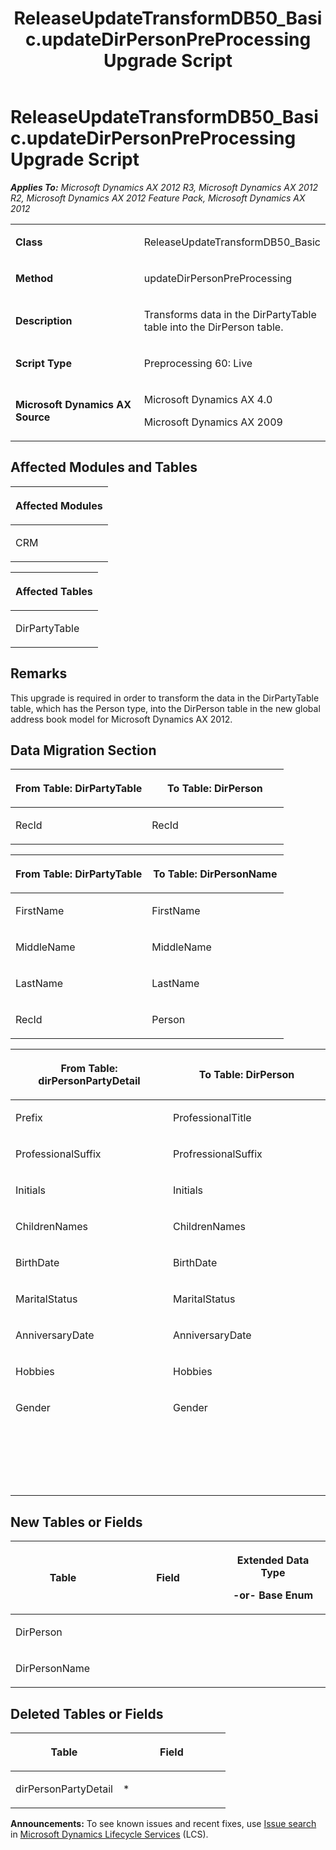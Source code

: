 ﻿---
title: ReleaseUpdateTransformDB50_Basic.updateDirPersonPreProcessing Upgrade Script
TOCTitle: ReleaseUpdateTransformDB50_Basic.updateDirPersonPreProcessing Upgrade Script
ms:assetid: 8ea05dde-ab06-cbb8-863a-ca354f629b8a
ms:mtpsurl: https://msdn.microsoft.com/en-us/library/JJ736514(v=AX.60)
ms:contentKeyID: 49709703
ms.date: 05/18/2015
mtps_version: v=AX.60
---

# ReleaseUpdateTransformDB50\_Basic.updateDirPersonPreProcessing Upgrade Script 


_**Applies To:** Microsoft Dynamics AX 2012 R3, Microsoft Dynamics AX 2012 R2, Microsoft Dynamics AX 2012 Feature Pack, Microsoft Dynamics AX 2012_

<table>
<colgroup>
<col style="width: 50%" />
<col style="width: 50%" />
</colgroup>
<tbody>
<tr class="odd">
<td><p><strong>Class</strong></p></td>
<td><p>ReleaseUpdateTransformDB50_Basic</p></td>
</tr>
<tr class="even">
<td><p><strong>Method</strong></p></td>
<td><p>updateDirPersonPreProcessing</p></td>
</tr>
<tr class="odd">
<td><p><strong>Description</strong></p></td>
<td><p>Transforms data in the DirPartyTable table into the DirPerson table.</p></td>
</tr>
<tr class="even">
<td><p><strong>Script Type</strong></p></td>
<td><p>Preprocessing 60: Live</p></td>
</tr>
<tr class="odd">
<td><p><strong>Microsoft Dynamics AX Source</strong></p></td>
<td><p>Microsoft Dynamics AX 4.0</p>
<p>Microsoft Dynamics AX 2009</p></td>
</tr>
</tbody>
</table>


## Affected Modules and Tables

<table>
<colgroup>
<col style="width: 100%" />
</colgroup>
<thead>
<tr class="header">
<th><p>Affected Modules</p></th>
</tr>
</thead>
<tbody>
<tr class="odd">
<td><p>CRM</p></td>
</tr>
</tbody>
</table>


<table>
<colgroup>
<col style="width: 100%" />
</colgroup>
<thead>
<tr class="header">
<th><p>Affected Tables</p></th>
</tr>
</thead>
<tbody>
<tr class="odd">
<td><p>DirPartyTable</p></td>
</tr>
</tbody>
</table>


## Remarks

This upgrade is required in order to transform the data in the DirPartyTable table, which has the Person type, into the DirPerson table in the new global address book model for Microsoft Dynamics AX 2012.

## Data Migration Section

<table>
<colgroup>
<col style="width: 50%" />
<col style="width: 50%" />
</colgroup>
<thead>
<tr class="header">
<th><p>From Table: DirPartyTable</p></th>
<th><p>To Table: DirPerson</p></th>
</tr>
</thead>
<tbody>
<tr class="odd">
<td><p>RecId</p></td>
<td><p>RecId</p></td>
</tr>
</tbody>
</table>


<table>
<colgroup>
<col style="width: 50%" />
<col style="width: 50%" />
</colgroup>
<thead>
<tr class="header">
<th><p>From Table: DirPartyTable</p></th>
<th><p>To Table: DirPersonName</p></th>
</tr>
</thead>
<tbody>
<tr class="odd">
<td><p>FirstName</p></td>
<td><p>FirstName</p></td>
</tr>
<tr class="even">
<td><p>MiddleName</p></td>
<td><p>MiddleName</p></td>
</tr>
<tr class="odd">
<td><p>LastName</p></td>
<td><p>LastName</p></td>
</tr>
<tr class="even">
<td><p>RecId</p></td>
<td><p>Person</p></td>
</tr>
</tbody>
</table>


<table>
<colgroup>
<col style="width: 50%" />
<col style="width: 50%" />
</colgroup>
<thead>
<tr class="header">
<th><p>From Table: dirPersonPartyDetail</p></th>
<th><p>To Table: DirPerson</p></th>
</tr>
</thead>
<tbody>
<tr class="odd">
<td><p>Prefix</p></td>
<td><p>ProfessionalTitle</p></td>
</tr>
<tr class="even">
<td><p>ProfessionalSuffix</p></td>
<td><p>ProfressionalSuffix</p></td>
</tr>
<tr class="odd">
<td><p>Initials</p></td>
<td><p>Initials</p></td>
</tr>
<tr class="even">
<td><p>ChildrenNames</p></td>
<td><p>ChildrenNames</p></td>
</tr>
<tr class="odd">
<td><p>BirthDate</p></td>
<td><p>BirthDate</p></td>
</tr>
<tr class="even">
<td><p>MaritalStatus</p></td>
<td><p>MaritalStatus</p></td>
</tr>
<tr class="odd">
<td><p>AnniversaryDate</p></td>
<td><p>AnniversaryDate</p></td>
</tr>
<tr class="even">
<td><p>Hobbies</p></td>
<td><p>Hobbies</p></td>
</tr>
<tr class="odd">
<td><p>Gender</p></td>
<td><p>Gender</p></td>
</tr>
<tr class="even">
<td><p></p></td>
<td><p></p></td>
</tr>
<tr class="odd">
<td><p></p></td>
<td><p></p></td>
</tr>
<tr class="even">
<td><p></p></td>
<td><p></p></td>
</tr>
<tr class="odd">
<td><p></p></td>
<td><p></p></td>
</tr>
<tr class="even">
<td><p></p></td>
<td><p></p></td>
</tr>
</tbody>
</table>


## New Tables or Fields

<table>
<colgroup>
<col style="width: 33%" />
<col style="width: 33%" />
<col style="width: 33%" />
</colgroup>
<thead>
<tr class="header">
<th><p>Table</p></th>
<th><p>Field</p></th>
<th><p>Extended Data Type</p>
<p>-or- Base Enum</p></th>
</tr>
</thead>
<tbody>
<tr class="odd">
<td><p>DirPerson</p></td>
<td><p></p></td>
<td><p></p></td>
</tr>
<tr class="even">
<td><p>DirPersonName</p></td>
<td><p></p></td>
<td><p></p></td>
</tr>
</tbody>
</table>


## Deleted Tables or Fields

<table>
<colgroup>
<col style="width: 50%" />
<col style="width: 50%" />
</colgroup>
<thead>
<tr class="header">
<th><p>Table</p></th>
<th><p>Field</p></th>
</tr>
</thead>
<tbody>
<tr class="odd">
<td><p>dirPersonPartyDetail</p></td>
<td><p>*</p></td>
</tr>
</tbody>
</table>

  
**Announcements:** To see known issues and recent fixes, use [Issue search](http://go.microsoft.com/fwlink/?linkid=389258) in [Microsoft Dynamics Lifecycle Services](http://go.microsoft.com/fwlink/?linkid=306505) (LCS).

